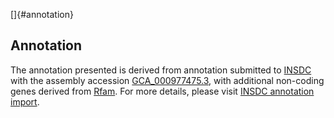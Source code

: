 []{#annotation}

Annotation
----------

The annotation presented is derived from annotation submitted to
[INSDC](http://www.insdc.org) with the assembly accession
[GCA\_000977475.3](http://www.ebi.ac.uk/ena/data/view/GCA_000977475.3),
with additional non-coding genes derived from
[Rfam](http://rfam.xfam.org/). For more details, please visit [INSDC
annotation
import](http://ensemblgenomes.org/info/data/insdc_annotation).
